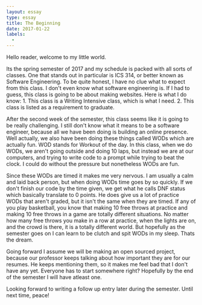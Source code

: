 ```yaml
---
layout: essay
type: essay
title: The Beginning
date: 2017-01-22
labels:
  - 
---
```


Hello reader, welcome to my little world.

Its the spring semester of 2017 and my schedule is packed with all sorts of classes. One that stands out in particular is ICS 314,
or better known as Software Engineering. To be quite honest, I have no clue what to expect from this class. I don't even know what
software engineering is. If I had to guess, this class is going to be about making websites. Here is what I do know: 1. This class
is a Writing Intensive class, which is what I need. 2. This class is listed as a requirement to graduate.

After the second week of the semester, this class seems like it is going to be really challenging. I still don't know what it means
to be a software engineer, because all we have been doing is building an online presence. Well actually, we also have been doing 
these things called WODs which are actually fun. WOD stands for Workout of the day. In this class, when we do WODs, we aren't going
outside and doing 10 laps, but instead we are at our computers, and trying to write code to a prompt while trying to beat the clock. 
I could do without the pressure but nonetheless WODs are fun. 

Since these WODs are timed it makes me very nervous. I am usually a calm and laid back person, but when doing WODs time goes by so
quickly. If we don't finish our code by the time given, we get what he calls DNF status which basically translate to 0 points. He 
does give us a lot of practice WODs that aren't graded, but it isn't the same when they are timed. If any of you play basketball, you
know that making 10 free throws at practice and making 10 free throws in a game are totally different situations. No matter how many
free throws you make in a row at practice, when the lights are on, and the crowd is there, it is a totally different world. But
hopefully as the semester goes on I can learn to be clutch and spit WODs in my sleep. Thats the dream.

Going forward I assume we will be making an open sourced project, because our professor keeps talking about how important they are
for our resumes. He keeps mentioning them, so it makes me feel bad that I don't have any yet. Everyone has to start somewhere right?
Hopefully by the end of the semester I will have atleast one.

Looking forward to writing a follow up entry later during the semester. Until next time, peace!
